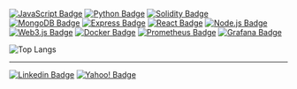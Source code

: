       
[![JavaScript Badge](https://img.shields.io/badge/-JavaScript-F7DF1E?style=flat-square&logo=JavaScript&logoColor=white&link=)]()
[![Python Badge](https://img.shields.io/badge/-Python-3776AB?style=flat-square&logo=Python&logoColor=white&link=)]()
[![Solidity Badge](https://img.shields.io/badge/-Solidity-363636?style=flat-square&logo=Solidity&logoColor=white&link=)]()
<br />
[![MongoDB Badge](https://img.shields.io/badge/-MongoDB-47A248?style=flat-square&logo=MongoDB&logoColor=white&link=)]()
[![Express Badge](https://img.shields.io/badge/-Express-000000?style=flat-square&logo=Express&logoColor=white&link=)]()
[![React Badge](https://img.shields.io/badge/-React-61DAFB?style=flat-square&logo=React&logoColor=white&link=)]()
[![Node.js Badge](https://img.shields.io/badge/-Node.js-339933?style=flat-square&logo=Node.js&logoColor=white&link=)]()
<br />
[![Web3.js Badge](https://img.shields.io/badge/-Web3.js-F16822?style=flat-square&logo=Web3.js&logoColor=white&link=)]()
[![Docker Badge](https://img.shields.io/badge/-Docker-2496ED?style=flat-square&logo=Docker&logoColor=white&link=)]()
[![Prometheus Badge](https://img.shields.io/badge/-Prometheus-E6522C?style=flat-square&logo=Prometheus&logoColor=white&link=)]()
[![Grafana Badge](https://img.shields.io/badge/-Grafana-F46800?style=flat-square&logo=Grafana&logoColor=white&link=)]()
<br />

![Top Langs](https://github-readme-stats.vercel.app/api/top-langs/?username=barkand&hide=TeX,html,css&theme=dracula)

---

<p align="center">

</p>

[![Linkedin Badge](https://img.shields.io/badge/-barkand-blue?style=flat-square&logo=Linkedin&logoColor=white&link=https://www.linkedin.com/in/barkand/)](https://www.linkedin.com/in/barkand/)
[![Yahoo! Badge](https://img.shields.io/badge/-barkand@ymail.com-6001D2?style=flat-square&logo=Yahoo!&logoColor=white&link=mailto:barkand@ymail.com)](mailto:barkand@ymail.com)

<!--

![Top Langs](https://github-readme-stats.vercel.app/api/top-langs/?username=barkand&hide=TeX&layout=compact)

<p align="center">
![Top Langs](https://github-readme-stats.vercel.app/api/top-langs/?username=barkand&hide=TeX&layout=compact)
</p>

- 🔭 I’m currently working on ...
- 👯 I’m looking to collaborate on ...
- 💬 Ask me about ...
- 📫 How to reach me: ...

[![Rust Badge](https://img.shields.io/badge/-Rust-000000?style=flat-square&logo=Rust&logoColor=white&link=)]()
[![Gatsby Badge](https://img.shields.io/badge/-Gatsby-663399?style=flat-square&logo=Gatsby&logoColor=white&link=)]()
[![Kubernetes Badge](https://img.shields.io/badge/-Kubernetes-326CE5?style=flat-square&logo=Kubernetes&logoColor=white&link=)]()
[![OpenZeppelin Badge](https://img.shields.io/badge/-OpenZeppelin-4E5EE4?style=flat-square&logo=OpenZeppelin&logoColor=white&link=)]()
[![microsoftsqlserver Badge](https://img.shields.io/badge/-SQLServer-CC2927?style=flat-square&logo=microsoftsqlserver&logoColor=white&link=)]()
[![MariaDB Badge](https://img.shields.io/badge/-MariaDB-003545?style=flat-square&logo=MariaDB&logoColor=white&link=)]()
[![GraphQL Badge](https://img.shields.io/badge/-GraphQL-E10098?style=flat-square&logo=GraphQL&logoColor=white&link=)]()
[![Figma Badge](https://img.shields.io/badge/-Figma-F24E1E?style=flat-square&logo=Figma&logoColor=white&link=)]()
[![apacheairflow Badge](https://img.shields.io/badge/-Airflow-017CEE?style=flat-square&logo=apacheairflow&logoColor=white&link=)]()

![svg](https://github.com/barkand/Barkand/blob/main/profile-3d-contrib/profile-season.svg)
![svg](https://github.com/barkand/Barkand/blob/main/profile-3d-contrib/profile-green-animate.svg)

![Github Stats](https://github-readme-stats.vercel.app/api?username=Barkand&show_icons=true&hide=issues&count_private=true&theme=gotham)

[![Barkand's github activity graph](https://activity-graph.herokuapp.com/graph?username=barkand&theme=react-dark)](https://github.com/barkand/github-readme-activity-graph)

-->

